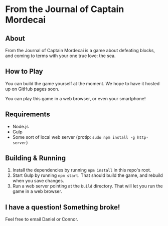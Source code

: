 # From the Journal of Captain Mordecai

## About
From the Journal of Captain Mordecai is a game about defeating blocks, and
coming to terms with your one true love: the sea.

## How to Play
You can build the game yourself at the moment. We hope to have it hosted up on GitHub pages soon.

You can play this game in a web browser, or even your smartphone!

## Requirements
- Node.js
- Gulp
- Some sort of local web server (protip: `sudo npm install -g http-server`)

## Building & Running
1. Install the dependencies by running `npm install` in this repo's root.
2. Start Gulp by running `npm start`. That should build the game, and rebuild when you save changes.
3. Run a web server pointing at the `build` directory. That will let you run the game in a web browser.

## I have a question! Something broke!
Feel free to email Daniel or Connor.
